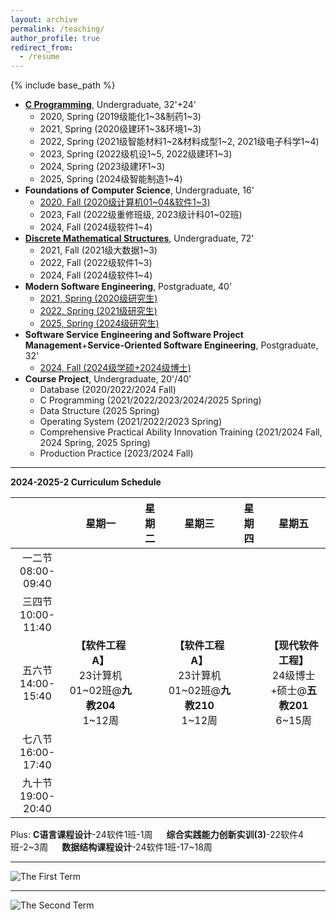 ```yaml
---
layout: archive
permalink: /teaching/
author_profile: true
redirect_from:
  - /resume
---
```


{% include base_path %}

* [**C Programming**](http://guoshengkang.github.io/teaching/spring-c-programming), Undergraduate, 32'+24'
  * 2020, Spring (2019级能化1~3&制药1~3)
  * 2021, Spring (2020级建环1~3&环境1~3)
  * 2022, Spring (2021级智能材料1~2&材料成型1~2, 2021级电子科学1~4)
  * 2023, Spring (2022级机设1~5, 2022级建环1~3)
  * 2024, Spring (2023级建环1~3)
  * 2025, Spring (2024级智能制造1~4)
* **Foundations of Computer Science**, Undergraduate, 16'
  * [2020, Fall (2020级计算机01~04&软件1~3)](http://guoshengkang.github.io/teaching/2020-fall-foundations-of-computer-science)  
  * 2023, Fall (2022级重修班级, 2023级计科01~02班)
  * 2024, Fall (2024级软件1~4)
* [**Discrete Mathematical Structures**](http://guoshengkang.github.io/teaching/fall-discrete-mathematical-structures), Undergraduate, 72'
  * 2021, Fall (2021级大数据1~3)
  * 2022, Fall (2022级软件1~3)
  * 2024, Fall (2024级软件1~4)
* **Modern Software Engineering**, Postgraduate, 40'
  * [2021, Spring (2020级研究生)](http://guoshengkang.github.io/teaching/2021-spring-advanced-software-engineering)
  * [2022, Spring (2021级研究生)](http://guoshengkang.github.io/teaching/2022-spring-advanced-software-engineering)
  * [2025, Spring (2024级研究生)](http://guoshengkang.github.io/teaching/2025-spring-modern-software-engineering)
* **Software Service Engineering and Software Project Management**+**Service-Oriented Software Engineering**, Postgraduate, 32'
  * [2024, Fall (2024级学硕+2024级博士)](http://guoshengkang.github.io/teaching/2024-fall-service-oriented-software-engineering)
* **Course Project**, Undergraduate, 20'/40'
  * Database (2020/2022/2024 Fall)
  * C Programming (2021/2022/2023/2024/2025 Spring)
  * Data Structure (2025 Spring)
  * Operating System (2021/2022/2023 Spring)
  * Comprehensive Practical Ability Innovation Training (2021/2024 Fall, 2024 Spring, 2025 Spring)
  * Production Practice (2023/2024 Fall)

- - -

**2024-2025-2 Curriculum Schedule**

|        |星期一|星期二|星期三|星期四|星期五|
| :----: | :----: | :----: | :----: | :----: | :----: |
  |一二节<br>08:00-09:40|	|  | |  |	|
|三四节<br>10:00-11:40|	|  |  |  |  |
|五六节<br>14:00-15:40|**【软件工程 A】**<br>23计算机01~02班@**九教204**<br>1~12周|	 |**【软件工程 A】**<br>23计算机01~02班@**九教210**<br>1~12周| |**【现代软件工程】**<br>24级博士+硕士@**五教201**<br>6~15周|
|七八节<br>16:00-17:40| |  |  |  |  |
|九十节<br>19:00-20:40| |  |  |  |  |

Plus: **C语言课程设计**-24软件1班-1周 &emsp; **综合实践能力创新实训(3)**-22软件4班-2~3周 &emsp; **数据结构课程设计**-24软件1班-17~18周
- - -

![The First Term](http://guoshengkang.github.io/files/The_First_Term.jpg)  
- - -
![The Second Term](http://guoshengkang.github.io/files/The_Second_Term.jpg) 
